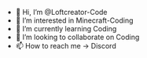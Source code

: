 - 👋 Hi, I’m @Loftcreator-Code
- 👀 I’m interested in Minecraft-Coding
- 🌱 I’m currently learning Coding
- 💞️ I’m looking to collaborate on Coding
- 📫 How to reach me -> Discord 

<!---
Loftcreator-Code/Loftcreator-Code is a ✨ special ✨ repository because its `README.md` (this file) appears on your GitHub profile.
You can click the Preview link to take a look at your changes.
--->
